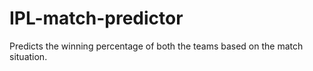 # IPL-match-predictor
Predicts the winning percentage of both the teams based on the match situation.
